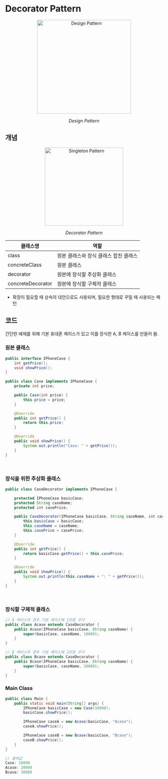 # Decorator Pattern

<p align="center">
    <img width="300" alt="Design Pattern" src="https://github.com/jongeunShin95/TIL/assets/20867824/8a78460d-5643-4dac-a84d-c1d92d5fa44f">
    <p align="center"><I>Design Pattern</I></p>
</p>

## 개념

<p align="center">
    <img width="250" alt="Singleton Pattern" src="https://github.com/jongeunShin95/TIL/assets/20867824/4f8adca9-88a7-45a4-8c93-0fe39851078f">
    <p align="center"><I>Decorator Pattern</I></p>
</p>

<div align="center">

|클래스명|역할|
|---|---|
|class|원본 클래스와 장식 클래스 합친 클래스|
|concreteClass|원본 클래스|
|decorator|원본에 장식할 추상화 클래스|
|concreteDecorator|원본에 장식할 구체적 클래스|

</div>

- 확장이 필요할 때 상속의 대안으로도 사용되며, 필요한 형태로 꾸밀 때 사용되는 패턴

## 코드

간단한 예제를 위해 기본 휴대폰 케이스가 있고 이를 장식한 A, B 케이스를 만들어 봄.

### 원본 클래스
```java
public interface IPhoneCase {
    int getPrice();
    void showPrice();
}

public class Case implements IPhoneCase {
    private int price;

    public Case(int price) {
        this.price = price;
    }

    @Override
    public int getPrice() {
        return this.price;
    }

    @Override
    public void showPrice() {
        System.out.println("Case: " + getPrice());
    }
}
```

<br />

### 장식을 위한 추상화 클래스
```java
public class CaseDecorator implements IPhoneCase {

    protected IPhoneCase basicCase;
    protected String caseName;
    protected int casePrice;

    public CaseDecorator(IPhoneCase basicCase, String caseName, int casePrice) {
        this.basicCase = basicCase;
        this.caseName = caseName;
        this.casePrice = casePrice;
    }

    @Override
    public int getPrice() {
        return basicCase.getPrice() + this.casePrice;
    }

    @Override
    public void showPrice() {
        System.out.println(this.caseName + ": " + getPrice());
    }
}
```

<br />

### 장식할 구체적 클래스
```java
// A 케이스의 경우 기본 케이스에 1만원 추가
public class Acase extends CaseDecorator {
    public Acase(IPhoneCase basicCase, String caseName) {
        super(basicCase, caseName, 10000);
    }
}

// B 케이스의 경우 기본 케이스에 2만원 추가
public class Bcase extends CaseDecorator {
    public Bcase(IPhoneCase basicCase, String caseName) {
        super(basicCase, caseName, 20000);
    }
}

```

### Main Class
```java
public class Main {
    public static void main(String[] args) {
        IPhoneCase basicCase = new Case(10000);
        basicCase.showPrice();

        IPhoneCase caseA = new Acase(basicCase, "Acase");
        caseA.showPrice();

        IPhoneCase caseB = new Bcase(basicCase, "Bcase");
        caseB.showPrice();
    }
}

// 출력값
Case: 10000
Acase: 20000
Bcase: 30000
```
